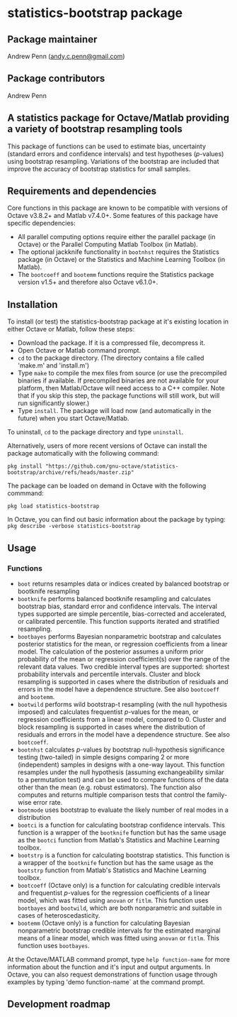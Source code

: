 # statistics-bootstrap package

## Package maintainer
Andrew Penn (andy.c.penn@gmail.com)

## Package contributors
Andrew Penn

## A statistics package for Octave/Matlab providing a variety of bootstrap resampling tools

This package of functions can be used to estimate bias, uncertainty (standard errors and confidence intervals) and test hypotheses (*p*-values) using bootstrap resampling. Variations of the bootstrap are included that improve the accuracy of bootstrap statistics for small samples.

## Requirements and dependencies

Core functions in this package are known to be compatible with versions of Octave v3.8.2+ and Matlab v7.4.0+. Some features of this package have specific dependencies:

 * All parallel computing options require either the parallel package (in Octave) or the Parallel Computing Matlab Toolbox (in Matlab).  
 * The optional jackknife functionality in `bootnhst` requires the Statistics package (in Octave) or the Statistics and Machine Learning Toolbox (in Matlab).  
 * The `bootcoeff` and `bootemm` functions require the Statistics package version v1.5+ and therefore also Octave v6.1.0+.  
 
## Installation
 
To install (or test) the statistics-bootstrap package at it's existing location in either Octave or Matlab, follow these steps: 
 
 * Download the package. If it is a compressed file, decompress it.
 * Open Octave or Matlab command prompt.
 * `cd` to the package directory. (The directory contains a file called 'make.m' and 'install.m')
 * Type `make` to compile the mex files from source (or use the precompiled binaries if available. If precompiled binaries are not available for your platform, then Matlab/Octave will need access to a C++ compiler. Note that if you skip this step, the package functions will still work, but will run significantly slower.) 
 * Type `install`. The package will load now (and automatically in the future) when you start Octave/Matlab.
 
 To uninstall, `cd` to the package directory and type  `uninstall`.
 
 Alternatively, users of more recent versions of Octave can install the package automatically with the following command:
 
 `pkg install "https://github.com/gnu-octave/statistics-bootstrap/archive/refs/heads/master.zip"`
 
 The package can be loaded on demand in Octave with the following commmand:
 
 `pkg load statistics-bootstrap`
 
 In Octave, you can find out basic information about the package by typing: `pkg describe -verbose statistics-bootstrap`  

## Usage

### Functions

* `boot` returns resamples data or indices created by balanced bootstrap or bootknife resampling  
* `bootknife` performs balanced bootknife resampling and calculates bootstrap bias, standard error and confidence intervals. The interval types supported are simple percentile, bias-corrected and accelerated, or calibrated percentile. This function supports iterated and stratified resampling.
* `bootbayes` performs Bayesian nonparametric bootstrap and calculates posterior statistics for the mean, or regression coefficients from a linear model. The calculation of the posterior assumes a uniform prior probability of the mean or regression coefficient(s) over the range of the relevant data values. Two credible interval types are supported: shortest probability intervals and percentile intervals. Cluster and block resampling is supported in cases where the distribution of residuals and errors in the model have a dependence structure. See also `bootcoeff` and `bootemm`.
* `bootwild` performs wild bootstrap-t resampling (with the null hypothesis imposed) and calculates frequentist *p*-values for the mean, or regression coefficients from a linear model, compared to 0. Cluster and block resampling is supported in cases where the distribution of residuals and errors in the model have a dependence structure. See also `bootcoeff`.
* `bootnhst` calculates *p*-values by bootstrap null-hypothesis significance testing (two-tailed) in simple designs comparing 2 or more (independent) samples in designs with a one-way layout. This function resamples under the null hypothesis (assuming exchangeability similar to a permutation test) and can be used to compare functions of the data other than the mean (e.g. robust estimators). The function also computes and returns multiple comparison tests that control the family-wise error rate.
* `bootmode` uses bootstrap to evaluate the likely number of real modes in a distribution
* `bootci` is a function for calculating bootstrap confidence intervals. This function is a wrapper of the `bootknife` function but has the same usage as the `bootci` function from Matlab's Statistics and Machine Learning toolbox.  
* `bootstrp` is a function for calculating bootstrap statistics. This function is a wrapper of the `bootknife` function but has the same usage as the `bootstrp` function from Matlab's Statistics and Machine Learning toolbox.  
* `bootcoeff` (Octave only) is a function for calculating credible intervals and frequentist *p*-values for the regression coefficients of a linear model, which was fitted using `anovan` or `fitlm`. This function uses `bootbayes` and `bootwild`, which are both nonparametric and suitable in cases of heteroscedasticity.
* `bootemm` (Octave only) is a function for calculating Bayesian nonparametric bootstrap credible intervals for the estimated marginal means of a linear model, which was fitted using `anovan` or `fitlm`. This function uses `bootbayes`.

At the Octave/MATLAB command prompt, type `help function-name` for more information about the function and it's input and output arguments. In Octave, you can also request demonstrations of function usage through examples by typing 'demo function-name` at the command prompt.

## Development roadmap
 
 

